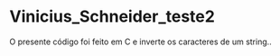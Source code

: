 # Vinicius_Schneider_teste2
 O presente código foi feito em C e inverte os caracteres de um string..
